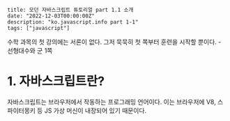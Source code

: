 ```
title: 모던 자바스크립트 튜토리얼 part 1.1 소개
date: "2022-12-03T00:00:00Z"
description: "ko.javascript.info part 1-1"
tags: ["javascript"]
```

수학 과목의 첫 강의에는 서론이 없다. 그저 묵묵히 첫 쪽부터 훈련을 시작할 뿐이다. - 선형대수와 군 1쪽

# 1. 자바스크립트란?

자바스크립트는 브라우저에서 작동하는 프로그래밍 언어이다. 이는 브라우저에 V8, 스파이터몽키 등 JS 가상 머신이 내장되어 있기 때문이다.
